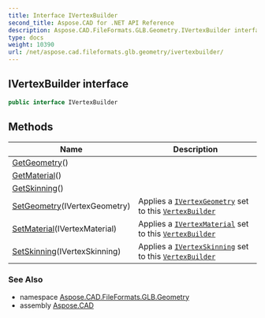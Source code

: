 ```yaml
---
title: Interface IVertexBuilder
second_title: Aspose.CAD for .NET API Reference
description: Aspose.CAD.FileFormats.GLB.Geometry.IVertexBuilder interface. 
type: docs
weight: 10390
url: /net/aspose.cad.fileformats.glb.geometry/ivertexbuilder/
---
```

## IVertexBuilder interface

```csharp
public interface IVertexBuilder
```

## Methods

| Name | Description |
| --- | --- |
| [GetGeometry](../../aspose.cad.fileformats.glb.geometry/ivertexbuilder/getgeometry/)() |  |
| [GetMaterial](../../aspose.cad.fileformats.glb.geometry/ivertexbuilder/getmaterial/)() |  |
| [GetSkinning](../../aspose.cad.fileformats.glb.geometry/ivertexbuilder/getskinning/)() |  |
| [SetGeometry](../../aspose.cad.fileformats.glb.geometry/ivertexbuilder/setgeometry/)(IVertexGeometry) | Applies a [`IVertexGeometry`](../../aspose.cad.fileformats.glb.geometry.vertextypes/ivertexgeometry/) set to this [`VertexBuilder`](../vertexbuilder-3/) |
| [SetMaterial](../../aspose.cad.fileformats.glb.geometry/ivertexbuilder/setmaterial/)(IVertexMaterial) | Applies a [`IVertexMaterial`](../../aspose.cad.fileformats.glb.geometry.vertextypes/ivertexmaterial/) set to this [`VertexBuilder`](../vertexbuilder-3/) |
| [SetSkinning](../../aspose.cad.fileformats.glb.geometry/ivertexbuilder/setskinning/)(IVertexSkinning) | Applies a [`IVertexSkinning`](../../aspose.cad.fileformats.glb.geometry.vertextypes/ivertexskinning/) set to this [`VertexBuilder`](../vertexbuilder-3/) |

### See Also

* namespace [Aspose.CAD.FileFormats.GLB.Geometry](../../aspose.cad.fileformats.glb.geometry/)
* assembly [Aspose.CAD](../../)


